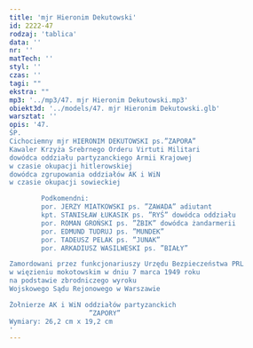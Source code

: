 ```yaml
---
title: 'mjr Hieronim Dekutowski'
id: 2222-47
rodzaj: 'tablica'
data: ''
nr: ''
matTech: ''
styl: ''
czas: ''
tagi: ""
ekstra: ""
mp3: '../mp3/47. mjr Hieronim Dekutowski.mp3'
obiekt3d: '../models/47. mjr Hieronim Dekutowski.glb'
warsztat: ''
opis: '47. 
ŚP.
Cichociemny mjr HIERONIM DEKUTOWSKI ps.”ZAPORA”
Kawaler Krzyża Srebrnego Orderu Virtuti Militari
dowódca oddziału partyzanckiego Armii Krajowej
w czasie okupacji hitlerowskiej
dowódca zgrupowania oddziałów AK i WiN
w czasie okupacji sowieckiej

		Podkomendni:
		por. JERZY MIATKOWSKI ps. ”ZAWADA” adiutant
		kpt. STANISŁAW ŁUKASIK ps. ”RYŚ” dowódca oddziału
		por. ROMAN GROŃSKI ps. ”ŻBIK” dowódca żandarmerii
		por. EDMUND TUDRUJ ps. ”MUNDEK”
		por. TADEUSZ PELAK ps. ”JUNAK”
		por. ARKADIUSZ WASILWESKI ps. ”BIAŁY”

Zamordowani przez funkcjonariuszy Urzędu Bezpieczeństwa PRL
w więzieniu mokotowskim w dniu 7 marca 1949 roku
na podstawie zbrodniczego wyroku
Wojskowego Sądu Rejonowego w Warszawie

Żołnierze AK i WiN oddziałów partyzanckich 
					”ZAPORY”
Wymiary: 26,2 cm x 19,2 cm
'
---
```


